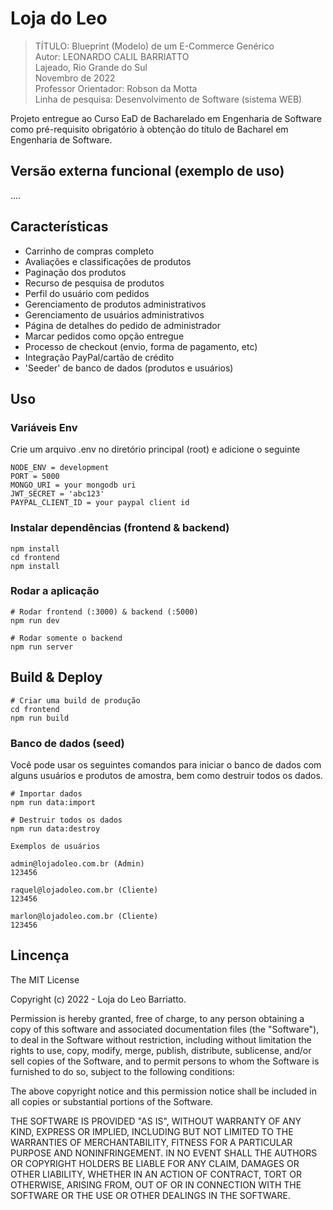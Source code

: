 # Loja do Leo

> TÍTULO: Blueprint (Modelo) de um E-Commerce Genérico\
> Autor: LEONARDO CALIL BARRIATTO\
> Lajeado, Rio Grande do Sul\
> Novembro de 2022\
> Professor Orientador: Robson da Motta\
> Linha de pesquisa: Desenvolvimento de Software (sistema WEB)


Projeto entregue ao Curso EaD de Bacharelado em Engenharia de Software como pré-requisito obrigatório à obtenção do título de Bacharel em Engenharia de Software.

## Versão externa funcional (exemplo de uso)
....

## Características

- Carrinho de compras completo
- Avaliações e classificações de produtos
- Paginação dos produtos
- Recurso de pesquisa de produtos
- Perfil do usuário com pedidos
- Gerenciamento de produtos administrativos
- Gerenciamento de usuários administrativos
- Página de detalhes do pedido de administrador
- Marcar pedidos como opção entregue
- Processo de checkout (envio, forma de pagamento, etc)
- Integração PayPal/cartão de crédito
- 'Seeder' de banco de dados (produtos e usuários)

## Uso

### Variáveis Env 

Crie um arquivo .env no diretório principal (root) e adicione o seguinte

```
NODE_ENV = development
PORT = 5000
MONGO_URI = your mongodb uri
JWT_SECRET = 'abc123'
PAYPAL_CLIENT_ID = your paypal client id
```

### Instalar dependências (frontend & backend)

```
npm install
cd frontend
npm install
```

### Rodar a aplicação

```
# Rodar frontend (:3000) & backend (:5000)
npm run dev

# Rodar somente o backend
npm run server
```

## Build & Deploy

```
# Criar uma build de produção
cd frontend
npm run build
```

### Banco de dados (seed)

Você pode usar os seguintes comandos para iniciar o banco de dados com alguns usuários e produtos de amostra, bem como destruir todos os dados.

```
# Importar dados
npm run data:import

# Destruir todos os dados
npm run data:destroy
```

```
Exemplos de usuários

admin@lojadoleo.com.br (Admin)
123456

raquel@lojadoleo.com.br (Cliente)
123456

marlon@lojadoleo.com.br (Cliente)
123456
```


## Lincença

The MIT License

Copyright (c) 2022 - Loja do Leo Barriatto.

Permission is hereby granted, free of charge, to any person obtaining a copy
of this software and associated documentation files (the "Software"), to deal
in the Software without restriction, including without limitation the rights
to use, copy, modify, merge, publish, distribute, sublicense, and/or sell
copies of the Software, and to permit persons to whom the Software is
furnished to do so, subject to the following conditions:

The above copyright notice and this permission notice shall be included in
all copies or substantial portions of the Software.

THE SOFTWARE IS PROVIDED "AS IS", WITHOUT WARRANTY OF ANY KIND, EXPRESS OR
IMPLIED, INCLUDING BUT NOT LIMITED TO THE WARRANTIES OF MERCHANTABILITY,
FITNESS FOR A PARTICULAR PURPOSE AND NONINFRINGEMENT. IN NO EVENT SHALL THE
AUTHORS OR COPYRIGHT HOLDERS BE LIABLE FOR ANY CLAIM, DAMAGES OR OTHER
LIABILITY, WHETHER IN AN ACTION OF CONTRACT, TORT OR OTHERWISE, ARISING FROM,
OUT OF OR IN CONNECTION WITH THE SOFTWARE OR THE USE OR OTHER DEALINGS IN
THE SOFTWARE.
